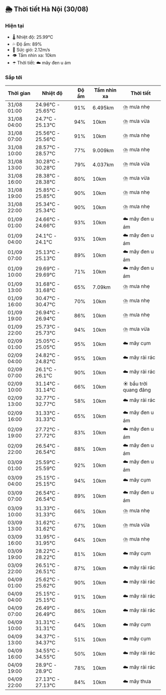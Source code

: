 ## 🌦️ Thời tiết Hà Nội (30/08)

### Hiện tại

- 🌡️ Nhiệt độ: 25.99℃
- 💦 Độ ẩm: 89%
- 💨 Sức gió: 2.12m/s
- 👁️ Tầm nhìn xa: 10km
- ☂️ Thời tiết: ☁️ mây đen u ám

### Sắp tới

| Thời gian | Nhiệt độ | Độ ẩm | Tầm nhìn xa | Thời tiết |
| --- | --- | --- | --- | --- |
| 31/08 01:00 | 24.96℃ - 25.65℃ | 91% | 6.495km | ⛈️ mưa nhẹ |
| 31/08 04:00 | 24.7℃ - 25.13℃ | 94% | 10km | ⛈️ mưa vừa |
| 31/08 07:00 | 25.56℃ - 25.56℃ | 91% | 10km | ⛈️ mưa nhẹ |
| 31/08 10:00 | 28.57℃ - 28.57℃ | 77% | 9.009km | ⛈️ mưa nhẹ |
| 31/08 13:00 | 30.28℃ - 30.28℃ | 79% | 4.037km | ⛈️ mưa vừa |
| 31/08 16:00 | 28.38℃ - 28.38℃ | 80% | 10km | ⛈️ mưa vừa |
| 31/08 19:00 | 25.85℃ - 25.85℃ | 90% | 10km | ⛈️ mưa nhẹ |
| 31/08 22:00 | 25.34℃ - 25.34℃ | 90% | 10km | ⛈️ mưa nhẹ |
| 01/09 01:00 | 24.66℃ - 24.66℃ | 93% | 10km | ☁️ mây đen u ám |
| 01/09 04:00 | 24.1℃ - 24.1℃ | 93% | 10km | ☁️ mây đen u ám |
| 01/09 07:00 | 25.13℃ - 25.13℃ | 89% | 10km | ☁️ mây đen u ám |
| 01/09 10:00 | 29.69℃ - 29.69℃ | 71% | 10km | ☁️ mây đen u ám |
| 01/09 13:00 | 31.68℃ - 31.68℃ | 65% | 7.09km | ⛈️ mưa nhẹ |
| 01/09 16:00 | 30.47℃ - 30.47℃ | 70% | 10km | ⛈️ mưa nhẹ |
| 01/09 19:00 | 26.94℃ - 26.94℃ | 86% | 10km | ⛈️ mưa nhẹ |
| 01/09 22:00 | 25.73℃ - 25.73℃ | 94% | 10km | ⛈️ mưa vừa |
| 02/09 01:00 | 25.05℃ - 25.05℃ | 95% | 10km | ☁️ mây cụm |
| 02/09 04:00 | 24.82℃ - 24.82℃ | 95% | 10km | ☁️ mây rải rác |
| 02/09 07:00 | 26.1℃ - 26.1℃ | 90% | 10km | ☁️ mây rải rác |
| 02/09 10:00 | 31.14℃ - 31.14℃ | 66% | 10km | ☀️ bầu trời quang đãng |
| 02/09 13:00 | 32.77℃ - 32.77℃ | 58% | 10km | ☁️ mây rải rác |
| 02/09 16:00 | 31.33℃ - 31.33℃ | 65% | 10km | ☁️ mây đen u ám |
| 02/09 19:00 | 27.72℃ - 27.72℃ | 83% | 10km | ☁️ mây đen u ám |
| 02/09 22:00 | 26.54℃ - 26.54℃ | 88% | 10km | ☁️ mây đen u ám |
| 03/09 01:00 | 25.59℃ - 25.59℃ | 92% | 10km | ☁️ mây đen u ám |
| 03/09 04:00 | 25.15℃ - 25.15℃ | 94% | 10km | ☁️ mây cụm |
| 03/09 07:00 | 26.54℃ - 26.54℃ | 89% | 10km | ☁️ mây đen u ám |
| 03/09 10:00 | 31.33℃ - 31.33℃ | 66% | 10km | ⛈️ mưa nhẹ |
| 03/09 13:00 | 31.62℃ - 31.62℃ | 67% | 10km | ⛈️ mưa vừa |
| 03/09 16:00 | 31.95℃ - 31.95℃ | 64% | 10km | ⛈️ mưa nhẹ |
| 03/09 19:00 | 28.22℃ - 28.22℃ | 81% | 10km | ☁️ mây cụm |
| 03/09 22:00 | 26.51℃ - 26.51℃ | 87% | 10km | ☁️ mây rải rác |
| 04/09 01:00 | 25.62℃ - 25.62℃ | 90% | 10km | ☁️ mây rải rác |
| 04/09 04:00 | 25.15℃ - 25.15℃ | 91% | 10km | ☁️ mây rải rác |
| 04/09 07:00 | 26.49℃ - 26.49℃ | 86% | 10km | ☁️ mây rải rác |
| 04/09 10:00 | 31.31℃ - 31.31℃ | 64% | 10km | ☁️ mây cụm |
| 04/09 13:00 | 34.37℃ - 34.37℃ | 51% | 10km | ☁️ mây cụm |
| 04/09 16:00 | 34.55℃ - 34.55℃ | 50% | 10km | ☁️ mây rải rác |
| 04/09 19:00 | 28.9℃ - 28.9℃ | 78% | 10km | ☁️ mây rải rác |
| 04/09 22:00 | 27.13℃ - 27.13℃ | 84% | 10km | ☁️ mây thưa |
